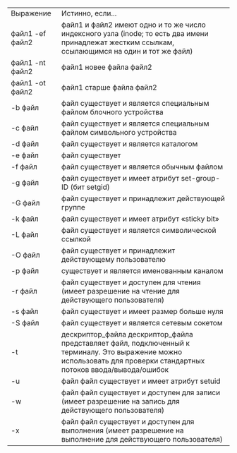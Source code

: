  




|  |  |
| --- | --- |
| Выражение | Истинно, если...  |
| файл1 -ef файл2 | файл1 и файл2 имеют одно и то же число индексного узла (inode; то есть два имени принадлежат жестким ссылкам, ссылающимся на один и тот же файл) |
| файл1 -nt файл2 | файл1 новее файла файл2 |
| файл1 -ot файл2 | файл1 старше файла файл2 |
| -b файл | файл существует и является специальным файлом блочного устройства |
| -с файл | файл существует и является специальным файлом символьного устройства |
| -d файл | файл существует и является каталогом |
| -e файл | файл существует |
| -f файл | файл существует и является обычным файлом |
| -g файл | файл существует и имеет атрибут set-group-ID (бит setgid) |
| -G файл | файл существует и принадлежит действующей группе |
| -k файл | файл существует и имеет атрибут «sticky bit» |
| -L файл | файл существует и является символической ссылкой |
| -O файл | файл существует и принадлежит действующему пользователю |
| -p файл | существует и является именованным каналом |
| -r файл | файл существует и доступен для чтения (имеет разрешение на чтение для действующего пользователя) |
| -s файл | файл существует и имеет размер больше нуля |
| -S файл | файл существует и является сетевым сокетом |
| -t | дескриптор\_файла дескриптор\_файла представляет файл, подключенный к терминалу. Это выражение можно использовать для проверки стандартных потоков ввода/вывода/ошибок |
| -u | файл файл существует и имеет атрибут setuid |
| -w | файл файл существует и доступен для записи (имеет разрешение на запись для действующего пользователя) |
| -x | файл файл существует и доступен для выполнения (имеет разрешение на выполнение для действующего пользователя) |


 

